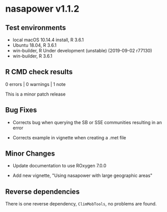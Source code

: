 # nasapower v1.1.2

## Test environments
* local macOS 10.14.4 install, R 3.6.1
* Ubuntu 18.04, R 3.6.1
* win-builder, R Under development (unstable) (2019-09-02 r77130)
* win-builder, R 3.6.1

## R CMD check results

0 errors | 0 warnings | 1 note

This is a minor patch release

## Bug Fixes

* Corrects bug when querying the SB or SSE communities resulting in an error

* Corrects example in vignette when creating a .met file

## Minor Changes

* Update documentation to use ROxygen 7.0.0

* Add new vignette, "Using nasapower with large geographic areas"

## Reverse dependencies
There is one reverse dependency, `ClimMobTools`, no problems are found.
